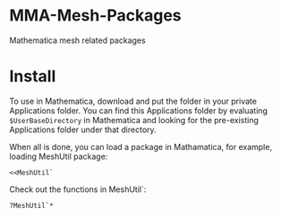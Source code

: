 # MMA-Mesh-Packages
Mathematica mesh related packages

# Install
To use in Mathematica, download and put the folder in your private Applications folder. 
You can find this Applications folder by evaluating `$UserBaseDirectory` in Mathematica and looking for the pre-existing Applications folder under that directory.

When all is done, you can load a package in Mathamatica, for example, loading MeshUtil package:
```
<<MeshUtil`
```
Check out the functions in MeshUtil`:
```
?MeshUtil`*
```
